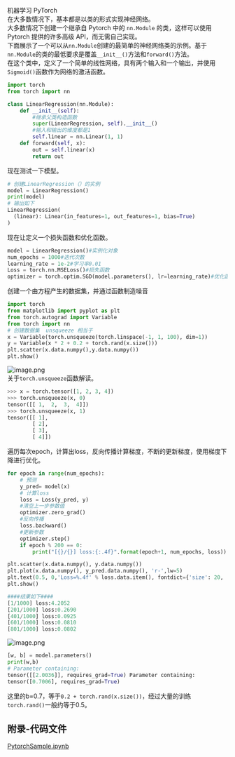 机器学习 PyTorch<br />在大多数情况下，基本都是以类的形式实现神经网络。<br />大多数情况下创建一个继承自 Pytorch 中的 `nn.Module` 的类，这样可以使用 Pytorch 提供的许多高级 API，而无需自己实现。<br />下面展示了一个可以从`nn.Module`创建的最简单的神经网络类的示例。基于 `nn.Module`的类的最低要求是覆盖`__init__()`方法和`forward()`方法。<br />在这个类中，定义了一个简单的线性网络，具有两个输入和一个输出，并使用 `Sigmoid()`函数作为网络的激活函数。
```python
import torch
from torch import nn

class LinearRegression(nn.Module):
    def __init__(self):
        #继承父类构造函数
        super(LinearRegression, self).__init__() 
        #输入和输出的维度都是1
        self.linear = nn.Linear(1, 1) 
    def forward(self, x):
        out = self.linear(x)
        return out
```
现在测试一下模型。
```python
# 创建LinearRegression（）的实例
model = LinearRegression()
print(model) 
# 输出如下
LinearRegression(
  (linear): Linear(in_features=1, out_features=1, bias=True)
)
```
现在让定义一个损失函数和优化函数。
```python
model = LinearRegression()#实例化对象
num_epochs = 1000#迭代次数
learning_rate = 1e-2#学习率0.01
Loss = torch.nn.MSELoss()#损失函数
optimizer = torch.optim.SGD(model.parameters(), lr=learning_rate)#优化函数
```
创建一个由方程产生的数据集，并通过函数制造噪音
```python
import torch 
from matplotlib import pyplot as plt
from torch.autograd import Variable
from torch import nn
# 创建数据集  unsqueeze 相当于
x = Variable(torch.unsqueeze(torch.linspace(-1, 1, 100), dim=1))
y = Variable(x * 2 + 0.2 + torch.rand(x.size()))
plt.scatter(x.data.numpy(),y.data.numpy())
plt.show()
```
![image.png](https://cdn.nlark.com/yuque/0/2021/png/396745/1628423508534-565348fd-15bc-446a-9a4d-f8a576e2f6b0.png#clientId=ud3a82cc3-5faf-4&from=paste&id=u9584acc1&originHeight=251&originWidth=370&originalType=url&ratio=1&size=8333&status=done&style=shadow&taskId=ua78b1957-1b86-4242-87b7-a999ed8fa15)<br />关于`torch.unsqueeze`函数解读。
```python
>>> x = torch.tensor([1, 2, 3, 4])
>>> torch.unsqueeze(x, 0)
tensor([[ 1,  2,  3,  4]])
>>> torch.unsqueeze(x, 1)
tensor([[ 1],
        [ 2],
        [ 3],
        [ 4]])
```
遍历每次epoch，计算出loss，反向传播计算梯度，不断的更新梯度，使用梯度下降进行优化。
```python
for epoch in range(num_epochs):
    # 预测
    y_pred= model(x)
    # 计算loss
    loss = Loss(y_pred, y)
    #清空上一步参数值
    optimizer.zero_grad()
    #反向传播
    loss.backward()
    #更新参数
    optimizer.step()
    if epoch % 200 == 0:
        print("[{}/{}] loss:{:.4f}".format(epoch+1, num_epochs, loss))

plt.scatter(x.data.numpy(), y.data.numpy())
plt.plot(x.data.numpy(), y_pred.data.numpy(), 'r-',lw=5)
plt.text(0.5, 0,'Loss=%.4f' % loss.data.item(), fontdict={'size': 20, 'color':  'red'})
plt.show()
```
```python
####结果如下####
[1/1000] loss:4.2052
[201/1000] loss:0.2690
[401/1000] loss:0.0925
[601/1000] loss:0.0810
[801/1000] loss:0.0802
```
![image.png](https://cdn.nlark.com/yuque/0/2021/png/396745/1628423706944-5cdb6df6-a398-4a00-b9b6-847cbb748802.png#clientId=ud3a82cc3-5faf-4&from=paste&id=uf03a93ae&originHeight=251&originWidth=410&originalType=url&ratio=1&size=15488&status=done&style=shadow&taskId=ud2065095-07f4-4a65-bcc6-ee8d9d32ff6)
```python
[w, b] = model.parameters()
print(w,b)
# Parameter containing:
tensor([[2.0036]], requires_grad=True) Parameter containing:
tensor([0.7006], requires_grad=True)
```
这里的b=0.7，等于`0.2 + torch.rand(x.size())`，经过大量的训练`torch.rand()`一般约等于0.5。
<a name="o1fVC"></a>
## 附录-代码文件
[PytorchSample.ipynb](https://www.yuque.com/attachments/yuque/0/2021/ipynb/396745/1628423795747-03ac487a-1186-40bc-8028-537f07383610.ipynb?_lake_card=%7B%22src%22%3A%22https%3A%2F%2Fwww.yuque.com%2Fattachments%2Fyuque%2F0%2F2021%2Fipynb%2F396745%2F1628423795747-03ac487a-1186-40bc-8028-537f07383610.ipynb%22%2C%22name%22%3A%22PytorchSample.ipynb%22%2C%22size%22%3A31400%2C%22type%22%3A%22%22%2C%22ext%22%3A%22ipynb%22%2C%22status%22%3A%22done%22%2C%22taskId%22%3A%22u2ad95a7f-4bcf-4c18-a02c-67e44f808d0%22%2C%22taskType%22%3A%22upload%22%2C%22id%22%3A%22ua786f0b5%22%2C%22card%22%3A%22file%22%7D)
